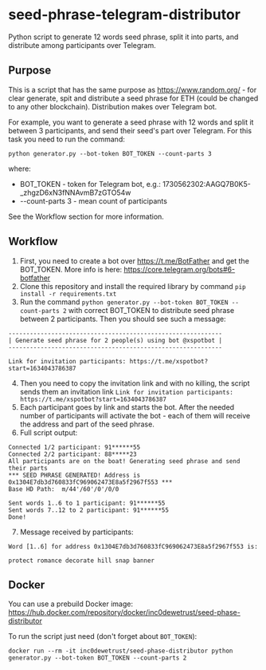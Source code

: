 # seed-phrase-telegram-distributor
Python script to generate 12 words seed phrase, split it into parts, and distribute among participants over Telegram.


## Purpose
This is a script that has the same purpose as https://www.random.org/ - for clear generate, spit and distribute a seed phrase for ETH (could be changed to any other blockchain). Distribution makes over Telegram bot. 

For example, you want to generate a seed phrase with 12 words and split it between 3 participants, and send their seed's part over Telegram. For this task you need to run the command:

```
python generator.py --bot-token BOT_TOKEN --count-parts 3
```
where:
 * BOT_TOKEN - token for Telegram bot, e.g.: 1730562302:AAGQ7B0K5-_zhgzD6xN3fNNAvmB7zGTO54w
 * --count-parts 3 - mean count of participants

See the Workflow section for more information.


## Workflow
1. First, you need to create a bot over https://t.me/BotFather and get the BOT_TOKEN. More info is here: https://core.telegram.org/bots#6-botfather
2. Clone this repository and install the required library by command `pip install -r requirements.txt`
3. Run the command `python generator.py --bot-token BOT_TOKEN --count-parts 2` with correct BOT_TOKEN to distribute seed phrase between 2 participants. Then you should see such a message:
```
------------------------------------------------------------
| Generate seed phrase for 2 people(s) using bot @xspotbot |
------------------------------------------------------------

Link for invitation participants: https://t.me/xspotbot?start=1634043786387
```
4. Then you need to copy the invitation link and with no killing, the script sends them an invitation link `Link for invitation participants: https://t.me/xspotbot?start=1634043786387`
5. Each participant goes by link and starts the bot. After the needed number of participants will activate the bot - each of them will receive the address and part of the seed phrase.
6. Full script output:
```
Connected 1/2 participant: 91******55
Connected 2/2 participant: 88*****23
All participants are on the boat! Generating seed phrase and send their parts
*** SEED PHRASE GENERATED! Address is 0x1304E7db3d760833fC969062473E8a5f2967f553 ***
Base HD Path:  m/44'/60'/0'/0/0 

Sent words 1..6 to 1 participant: 91******55
Sent words 7..12 to 2 participant: 91******55
Done!
```
7. Message received by participants:
```
Word [1..6] for address 0x1304E7db3d760833fC969062473E8a5f2967f553 is: 

protect romance decorate hill snap banner
```

## Docker
You can use a prebuild Docker image: https://hub.docker.com/repository/docker/inc0dewetrust/seed-phase-distributor

To run the script just need (don't forget about `BOT_TOKEN`):
```
docker run --rm -it inc0dewetrust/seed-phase-distributor python generator.py --bot-token BOT_TOKEN --count-parts 2
```

